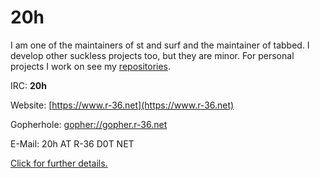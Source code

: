 20h
===

I am one of the maintainers of st and surf and the maintainer of tabbed. I
develop other suckless projects too, but they are minor. For
personal projects I work on see my [repositories](https://git.r-36.net).

IRC:
__20h__

Website:
[https://www.r-36.net](https://www.r-36.net)

Gopherhole:
[gopher://gopher.r-36.net](gopher://gopher.r-36.net)

E-Mail:
20h AT R-36 D0T NET

[Click for further details.](https://r-36.net/about/)


